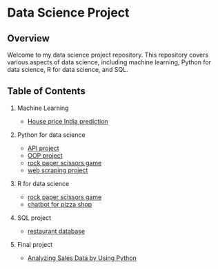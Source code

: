 # Data Science Project

## Overview
Welcome to my data science project repository. This repository covers various aspects of data science, including machine learning, Python for data science, R for data science, and SQL.

## Table of Contents
1. Machine Learning
    - <a href="https://github.com/phuwanate/data-science-project/tree/main/Machine_Learning_project" >House price India prediction</a>
2. Python for data science
    - <a href="https://github.com/phuwanate/data-science-project/tree/main/Python_project/API_project">API project</a>
    - <a href="https://github.com/phuwanate/data-science-project/tree/main/Python_project/OOP_project">OOP project</a>
    - <a href="https://github.com/phuwanate/data-science-project/tree/main/Python_project/rock-paper-scissors">rock paper scissors game</a>
    - <a href="https://github.com/phuwanate/data-science-project/tree/main/Python_project/web_scraping_project"> web scraping project</a>
3. R for data science
    - <a href="https://github.com/phuwanate/data-science-project/tree/main/R_project/Rock-paper-scissors">rock paper scissors game</a>
    - <a href="https://github.com/phuwanate/data-science-project/tree/main/R_project/chatbot-for-pizza-shop">chatbot for pizza shop</a>
4. SQL project
    - <a href="https://github.com/phuwanate/data-science-project/tree/main/SQL_project/Restaurant_Database">restaurant database</a>

5. Final project
    - <a href="https://datalore.jetbrains.com/report/static/BTxD8hPDBtK14s9dpfCtIL/rgLuBSZK6P6shj90cicZut" target="_blank" >Analyzing Sales Data by Using Python</a>
